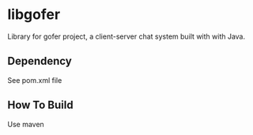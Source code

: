 # libgofer

Library for gofer project, a client-server chat system built with with Java.

## Dependency
See pom.xml file

## How To Build
Use maven

